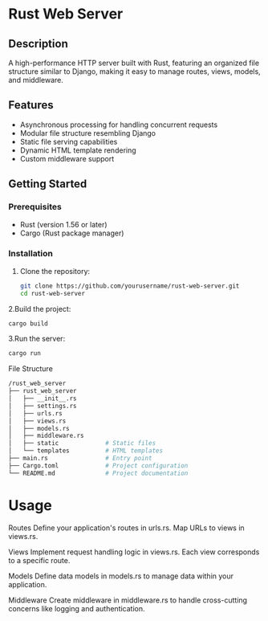 # Rust Web Server

## Description

A high-performance HTTP server built with Rust, featuring an organized file structure similar to Django, making it easy to manage routes, views, models, and middleware.

## Features

- Asynchronous processing for handling concurrent requests
- Modular file structure resembling Django
- Static file serving capabilities
- Dynamic HTML template rendering
- Custom middleware support

## Getting Started

### Prerequisites

- Rust (version 1.56 or later)
- Cargo (Rust package manager)

### Installation

1. Clone the repository:
   ```bash
   git clone https://github.com/yourusername/rust-web-server.git
   cd rust-web-server
   ```
2.Build the project:
```bash
cargo build
```

3.Run the server:

```bash
cargo run
```

File Structure
```bash
/rust_web_server
├── rust_web_server
│   ├── __init__.rs
│   ├── settings.rs
│   ├── urls.rs
│   ├── views.rs
│   ├── models.rs
│   ├── middleware.rs
│   ├── static             # Static files
│   └── templates          # HTML templates
├── main.rs                # Entry point
├── Cargo.toml             # Project configuration
└── README.md              # Project documentation
```
# Usage

Routes
Define your application's routes in urls.rs. Map URLs to views in views.rs.

Views
Implement request handling logic in views.rs. Each view corresponds to a specific route.

Models
Define data models in models.rs to manage data within your application.

Middleware
Create middleware in middleware.rs to handle cross-cutting concerns like logging and authentication.


